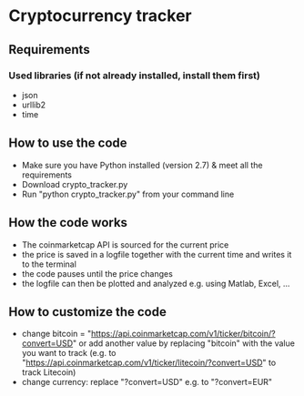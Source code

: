 # Cryptocurrency tracker


## Requirements
### Used libraries (if not already installed, install them first)
- json
- urllib2
- time
## How to use the code
- Make sure you have Python installed (version 2.7) & meet all the requirements
- Download crypto_tracker.py
- Run "python crypto_tracker.py" from your command line
## How the code works
- The coinmarketcap API is sourced for the current price
- the price is saved in a logfile together with the current time and writes it to the terminal
- the code pauses until the price changes
- the logfile can then be plotted and analyzed e.g. using Matlab, Excel, ...

## How to customize the code
- change bitcoin = "https://api.coinmarketcap.com/v1/ticker/bitcoin/?convert=USD" or add another value by replacing "bitcoin" with the value you want to track (e.g. to "https://api.coinmarketcap.com/v1/ticker/litecoin/?convert=USD" to track Litecoin)
- change currency: replace "?convert=USD" e.g. to "?convert=EUR" 
